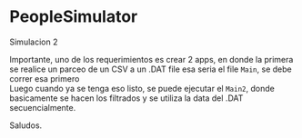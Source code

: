 # PeopleSimulator

Simulacion 2

Importante, uno de los requerimientos es crear 2 apps, en donde la primera se realice un parceo de un CSV a un .DAT file esa seria el file <code>Main</code>, se debe correr esa primero
<br/>
Luego cuando ya se tenga eso listo, se puede ejecutar el <code>Main2</code>, donde basicamente se hacen los filtrados y se utiliza la data del .DAT secuencialmente.

Saludos. 
